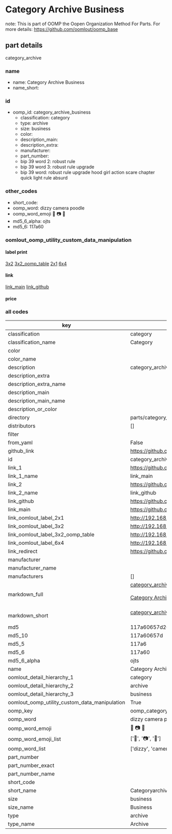 # Category Archive Business  

note: This is part of OOMP the Oopen Organization Method For Parts. For more details: https://github.com/oomlout/oomp_base

##  part details
  



category_archive



### name
* name: Category Archive Business
* name_short: 
### id
* oomp_id: category_archive_business
  * classification: category
  * type: archive
  * size: business
  * color: 
  * description_main: 
  * description_extra: 
  * manufacturer: 
  * part_number: 
  * bip 39 word 2: robust rule
  * bip 39 word 3: robust rule upgrade
  * bip 39 word: robust rule upgrade hood girl action scare chapter quick light rule absurd

### other_codes
* short_code: 
* oomp_word: dizzy camera poodle
* oomp_word_emoji :dizzy: :camera: :poodle:
* md5_6_alpha: ojts
* md5_6: 117a60






### oomlout_oomp_utility_custom_data_manipulation
#### label print
[3x2](http://192.168.1.245:1112/?label=oomp%20ojts)
[3x2_oomp_table](http://192.168.1.108:1112/?label=oomp%20ojts)
[2x1](http://192.168.1.242:1112/?label=oomp%20ojts)
[6x4](http://192.168.1.55:1112/?label=oomp%20ojts)    

#### link

[link_main](https://github.com/oomlout/oomlout_oomp_version_1_messy/tree/main/parts/category_archive_business) [link_github](https://github.com/oomlout/oomlout_oomp_version_1_messy/tree/main/parts/category_archive_business)                             

#### price







### all codes 
| key | value |  
| --- | --- |  
| classification | category |  
| classification_name | Category |  
| color |  |  
| color_name |  |  
| description | category_archive |  
| description_extra |  |  
| description_extra_name |  |  
| description_main |  |  
| description_main_name |  |  
| description_or_color |   |  
| directory | parts/category_archive_business |  
| distributors | [] |  
| filter |  |  
| from_yaml | False |  
| github_link | https://github.com/oomlout/oomlout_oomp_part_src/tree/main/parts/category_archive_business |  
| id | category_archive_business |  
| link_1 | https://github.com/oomlout/oomlout_oomp_version_1_messy/tree/main/parts/category_archive_business |  
| link_1_name | link_main |  
| link_2 | https://github.com/oomlout/oomlout_oomp_version_1_messy/tree/main/parts/category_archive_business |  
| link_2_name | link_github |  
| link_github | https://github.com/oomlout/oomlout_oomp_version_1_messy/tree/main/parts/category_archive_business |  
| link_main | https://github.com/oomlout/oomlout_oomp_version_1_messy/tree/main/parts/category_archive_business |  
| link_oomlout_label_2x1 | http://192.168.1.242:1112/?label=oomp%20ojts |  
| link_oomlout_label_3x2 | http://192.168.1.245:1112/?label=oomp%20ojts |  
| link_oomlout_label_3x2_oomp_table | http://192.168.1.108:1112/?label=oomp%20ojts |  
| link_oomlout_label_6x4 | http://192.168.1.55:1112/?label=oomp%20ojts |  
| link_redirect | https://github.com/oomlout/oomlout_oomp_version_1_messy/tree/main/parts/category_archive_business |  
| manufacturer |  |  
| manufacturer_name |  |  
| manufacturers | [] |  
| markdown_full | [category_archive_business](none)<br>[](none)<br>[Category Archive Business](none)<br><br> |  
| markdown_short | [category_archive_business](none)<br><br> |  
| md5 | 117a60657d2678080a3126d5dd6f4dda |  
| md5_10 | 117a60657d |  
| md5_5 | 117a6 |  
| md5_6 | 117a60 |  
| md5_6_alpha | ojts |  
| name | Category Archive Business |  
| oomlout_detail_hierarchy_1 | category |  
| oomlout_detail_hierarchy_2 | archive |  
| oomlout_detail_hierarchy_3 | business |  
| oomlout_oomp_utility_custom_data_manipulation | True |  
| oomp_key | oomp_category_archive_business |  
| oomp_word | dizzy camera poodle |  
| oomp_word_emoji | :dizzy: :camera: :poodle: |  
| oomp_word_emoji_list | [':dizzy:', ':camera:', ':poodle:'] |  
| oomp_word_list | ['dizzy', 'camera', 'poodle'] |  
| part_number |  |  
| part_number_exact |  |  
| part_number_name |  |  
| short_code |  |  
| short_name | Categoryarchive |  
| size | business |  
| size_name | Business |  
| type | archive |  
| type_name | Archive |  
